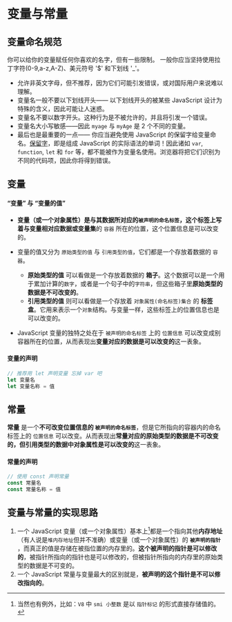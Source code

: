 # 变量与常量

## 变量命名规范

你可以给你的变量赋任何你喜欢的名字，但有一些限制。 一般你应当坚持使用拉丁字符(0-9,a-z,A-Z)、美元符号 '$' 和下划线 '\_'。

- 允许非英文字母，但不推荐，因为它们可能引发错误，或对国际用户来说难以理解。
- 变量名一般不要以下划线开头—— 以下划线开头的被某些 JavaScript 设计为特殊的含义，因此可能让人迷惑。
- 变量名不要以数字开头。这种行为是不被允许的，并且将引发一个错误。
- 变量名大小写敏感——因此 `myage` 与 `myAge` 是 2 个不同的变量。
- 最后也是最重要的一点—— 你应当避免使用 JavaScript 的保留字给变量命名。[保留字](https://developer.mozilla.org/en-US/docs/Web/JavaScript/Reference/Lexical_grammar#keywords)，即是组成 JavaScript 的实际语法的单词！因此诸如 `var`, `function`, `let` 和 `for` 等，都不能被作为变量名使用。浏览器将把它们识别为不同的代码项，因此你将得到错误。

## 变量

#### “变量” 与 “变量的值”

- **变量（或一个对象属性）**是与其数据所对应的`被声明的命名标签`，这个标签上写着与变量相对应**数据或变量集**的 `容器` 所在的位置，这个位置信息是可以改变的。
- 变量的值又分为 `原始类型的值` 与 `引用类型的值`，它们都是一个存放着数据的 `容器`。

  - **原始类型的值** 可以看做是一个存放着数据的 **箱子**。这个数据可以是一个用于累加计算的`数字`，或者是一个句子中的`字符串`，但这些箱子里**原始类型的数据是不可改变的**。
  - **引用类型的值** 则可以看做是一个存放着 `对象属性(命名标签)集合` 的 **标签盒**。它用来表示一个`对象`结构。与变量一样，这些标签上的位置信息也是可以改变的。

- JavaScript 变量的独特之处在于 `被声明的命名标签` 上的 `位置信息` 可以改变成别容器所在的位置，从而表现出**变量对应的数据是可以改变的**这一表象。

#### 变量的声明

```javascript
// 推荐用 let 声明变量 忘掉 var 吧
let 变量名
let 变量名称 = 值
```

## 常量

**常量** 是一个**不可改变位置信息的 `被声明的命名标签`**，但是它所指向的容器内的命名标签上的 `位置信息` 可以改变。从而表现出**常量对应的原始类型的数据是不可改变的，但引用类型的数据中对象属性是可以改变的**这一表象。

#### 常量的声明

```javascript
// 使用 const 声明常量
const 常量名
const 常量名称 = 值
```

## 变量与常量的实现思路

1.  一个 JavaScript 变量（或一个对象属性）基本上[^1]都是一个指向其他**内存地址**（有人说是`堆内存地址`但并不准确）或变量（或一个对象属性）的 **`被声明的指针`** ，而真正的值是存储在被指位置的内存里的。**这个被声明的指针是可以修改的**，被指针所指向的指针也是可以修改的，但被指针所指向的内存里的原始类型的数据是不可变的。
2.  一个 JavaScript 常量与变量最大的区别就是，**被声明的这个指针是不可以修改指向的**。

[^1]: 当然也有例外，比如：`V8` 中 `smi 小整数` 是以 `指针标记` 的形式直接存储值的。
